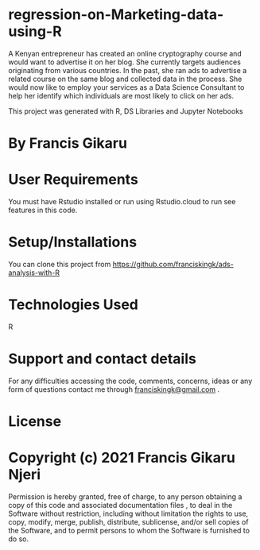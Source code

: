 # regression-on-Marketing-data-using-R

A Kenyan entrepreneur has created an online cryptography course and would want to advertise
it on her blog. She currently targets audiences originating from various countries. In the 
past, she ran ads to advertise a related course on the same blog and collected data in the 
process. She would now like to employ your services as a Data Science Consultant to help 
her identify which individuals are most likely to click on her ads. 

This project was generated with R, DS Libraries and Jupyter Notebooks

# By Francis Gikaru

# User Requirements
You must have Rstudio installed or run using Rstudio.cloud to run see features in this code.

# Setup/Installations
You can clone this project from https://github.com/franciskingk/ads-analysis-with-R
# Technologies Used
R
# Support and contact details
For any difficulties accessing the code, comments, concerns, ideas or any form of questions 
contact me through franciskingk@gmail.com .

# License


# Copyright (c) 2021 Francis Gikaru Njeri

Permission is hereby granted, free of charge, to any person obtaining a copy of this code and 
associated documentation files , to deal in the Software without restriction, including
without limitation the rights to use, copy, modify, merge, publish, distribute, sublicense, 
and/or sell copies of the Software, and to permit persons to whom the Software is furnished 
to do so.
